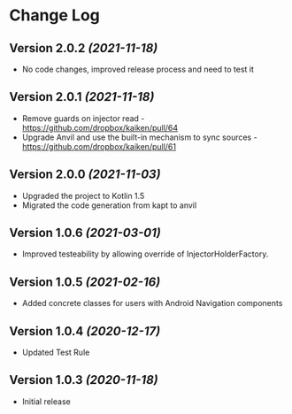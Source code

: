 # Change Log
## Version 2.0.2 *(2021-11-18)*
- No code changes, improved release process and need to test it

## Version 2.0.1 *(2021-11-18)*
- Remove guards on injector read - https://github.com/dropbox/kaiken/pull/64
- Upgrade Anvil and use the built-in mechanism to sync sources - https://github.com/dropbox/kaiken/pull/61

## Version 2.0.0 *(2021-11-03)*
- Upgraded the project to Kotlin 1.5
- Migrated the code generation from kapt to anvil

## Version 1.0.6 *(2021-03-01)*
- Improved testeability by allowing override of InjectorHolderFactory.
## Version 1.0.5 *(2021-02-16)*
- Added concrete classes for users with Android Navigation components

## Version 1.0.4 *(2020-12-17)*
- Updated Test Rule

## Version 1.0.3 *(2020-11-18)*
- Initial release
